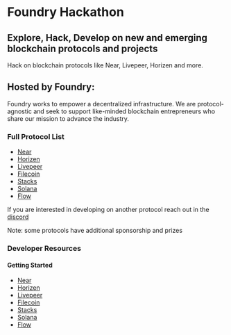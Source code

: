 # Foundry Hackathon
## Explore, Hack, Develop on new and emerging blockchain protocols and projects

Hack on blockchain protocols like Near, Livepeer, Horizen and more. 

## Hosted by Foundry:
Foundry works to empower a decentralized infrastructure. We are protocol-agnostic and seek to support like-minded blockchain entrepreneurs who share our mission to advance the industry.

### Full Protocol List
- [Near](http://near.org/) 
- [Horizen](https://www.horizen.io/)  
- [Livepeer](https://livepeer.org/)   
- [Filecoin](http://filecoin.io/)   
- [Stacks](https://stacks.co/)     
- [Solana](https://solana.com/)   
- [Flow](https://onflow.org)

If you are interested in developing on another protocol reach out in the [discord](https://discord.gg/Uubv6ch2jx)

Note: some protocols have additional sponsorship and prizes

### Developer Resources
#### Getting Started
- [Near](https://docs.near.org/docs/develop/basics/hackathon-startup-guide) 
- [Horizen](https://docs.horizen.io/en/latest/) 
- [Livepeer](https://livepeer.com/docs/guides/application-development/example-app)
- [Filecoin](https://docs.filecoin.io/build/) 
- [Stacks](https://docs.stacks.co/build-apps/overview) 
- [Solana](https://docs.solana.com/developing/programming-model/overview)
- [Flow](https://docs.onflow.org/cadence/tutorial/01-first-steps/)
